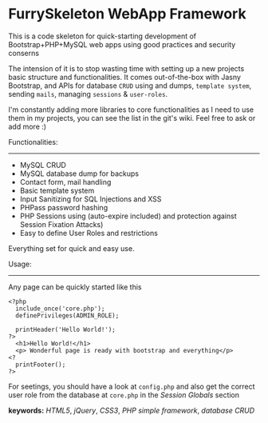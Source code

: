 FurrySkeleton WebApp Framework
==============================

This is a code skeleton for quick-starting development of Bootstrap+PHP+MySQL web apps using good practices and security conserns

The intension of it is to stop wasting time with setting up a new projects basic structure and functionalities. It comes out-of-the-box with Jasny Bootstrap, and APIs for database `CRUD` using and dumps, `template system`, sending `mails`, managing `sessions` & `user-roles`.

I'm constantly adding more libraries to core functionalities as I need to use them in my projects, you can see the list in the git's wiki. Feel free to ask or add more :)

Functionalities:
________________
-  MySQL CRUD
-  MySQL database dump for backups
-  Contact form, mail handling
-  Basic template system
-  Input Sanitizing for SQL Injections and XSS
-  PHPass password hashing
-  PHP Sessions using (auto-expire included) and protection against Session Fixation Attacks)
-  Easy to define User Roles and restrictions

Everything set for quick and easy use.

Usage:
______

Any page can be quickly started like this
```
<?php
  include_once('core.php');
  definePrivileges(ADMIN_ROLE);
  
  printHeader('Hello World!');
?>
  <h1>Hello World!</h1>
  <p> Wonderful page is ready with bootstrap and everything</p>
<?
  printFooter();
?>
```

For seetings, you should have a look at `config.php` and also get the correct user role from the database at `core.php` in the _Session Globals_ section 


**keywords:** _HTML5_, _jQuery_, _CSS3_, _PHP simple framework_, _database CRUD_
